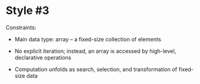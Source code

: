 Style #3
==============================

Constraints:

- Main data type: array – a fixed-size collection of elements

- No explicit iteration; instead, an array is accessed by high-level, declarative operations

- Computation unfolds as search, selection, and transformation of fixed-size data
